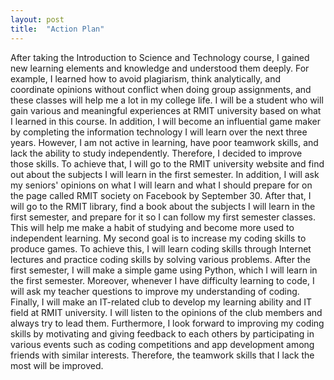 ```yaml
---
layout: post
title:  "Action Plan"
---
```

After taking the Introduction to Science and Technology course, I gained new learning elements and knowledge and understood them deeply. For example, I learned how to avoid plagiarism, think analytically, and coordinate opinions without conflict when doing group assignments, and these classes will help me a lot in my college life. I will be a student who will gain various and meaningful experiences at RMIT university based on what I learned in this course. In addition, I will become an influential game maker by completing the information technology I will learn over the next three years. However, I am not active in learning, have poor teamwork skills, and lack the ability to study independently. Therefore, I decided to improve those skills. To achieve that, I will go to the RMIT university website and find out about the subjects I will learn in the first semester. In addition, I will ask my seniors' opinions on what I will learn and what I should prepare for on the page called RMIT society on Facebook by September 30. After that, I will go to the RMIT library, find a book about the subjects I will learn in the first semester, and prepare for it so I can follow my first semester classes. This will help me make a habit of studying and become more used to independent learning. My second goal is to increase my coding skills to produce games. To achieve this, I will learn coding skills through Internet lectures and practice coding skills by solving various problems. After the first semester, I will make a simple game using Python, which I will learn in the first semester.
Moreover, whenever I have difficulty learning to code, I will ask my teacher questions to improve my understanding of coding. Finally, I will make an IT-related club to develop my learning ability and IT field at RMIT university. I will listen to the opinions of the club members and always try to lead them. Furthermore, I look forward to improving my coding skills by motivating and giving feedback to each others by participating in various events such as coding competitions and app development among friends with similar interests. Therefore, the teamwork skills that I lack the most will be improved. 

